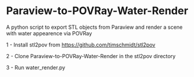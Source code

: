 # Paraview-to-POVRay-Water-Render
A python script to export STL objects from Paraview and render a scene with water appearence via POVRay

1 - Install stl2pov from https://github.com/timschmidt/stl2pov

2 - Clone Paraview-to-POVRay-Water-Render in the stl2pov directory

3 - Run water_render.py


